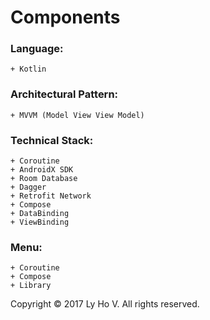 # Components
### Language:
    + Kotlin
  
### Architectural Pattern:
    + MVVM (Model View View Model)
   
### Technical Stack:
    + Coroutine
    + AndroidX SDK
    + Room Database
    + Dagger
    + Retrofit Network
    + Compose
    + DataBinding
    + ViewBinding
  
### Menu:
    + Coroutine
    + Compose
    + Library
  
Copyright © 2017 Ly Ho V. All rights reserved.